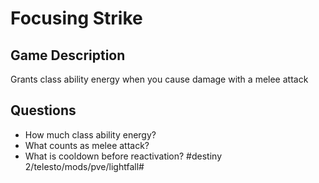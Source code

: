 # Focusing Strike
## Game Description
Grants class ability energy when you cause damage with a melee attack
## Questions
* How much class ability energy?
* What counts as melee attack?
* What is cooldown before reactivation?
#destiny 2/telesto/mods/pve/lightfall#